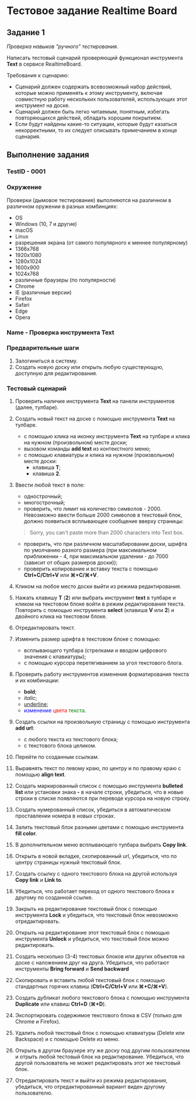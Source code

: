 # Тестовое задание Realtime Board

## Задание 1

_Проверка навыков "ручного" тестирования._

Написать тестовый сценарий проверяющий функционал инструмента **Text** в сервисе RealtimeBoard.

Требования к сценарию:

* Сценарий должен содержать всевозможный набор действий, которые можно применять к этому инструменту, включая совместную работу нескольких пользователей, использующих этот инструмент на доске.
* Сценарий должен быть легко читаемым, понятным, избегать повторяющихся действий, обладать хорошим покрытием.
* Если будут найдены какие-то ситуации, которые будут казаться некорректными, то их следует описывать примечанием в конце сценария.

## Выполнение задания

### TestID - 0001

### Окружение
Проверки (дымовое тестирование) выполняются на различном в различном оружении в разных комбинциях:
- OS
 - Windows (10, 7 и другие)
 - macOS
 - Linux
- разрешения экрана (от самого популярного к меннее популярному)
 - 1366х768
 - 1920х1080
 - 1280х1024
 - 1600х900
 - 1024х768
- различные браузеры (по популярности)
 - Chrome
 - IE (различные версии)
 - Firefox
 - Safari
 - Edge
 - Opera

### Name - Проверка инструмента **Text**

### Предварительные шаги

1. Залогиниться в систему.
2. Создать новую доску или открыть любую существующую, доступную для редактирования.

### Тестовый сценарий
1. Проверить наличие инструмента **Text** на панели инструментов (далее, тулбаре).
2. Создать новый текст на доске с помощью инструмента **Text** на тулбаре.
	* с помощью клика на иконку инструмента **Text** на тулбаре и клика на нужном (произвольном) месте доски;
	* вызовом команды **add text** из контекстного меню;
	* с помощью клавиатуры и клика на нужном (произвольном) месте доски:
		* клавиша **T**;
		* клавиша **2**.
3. Ввести любой текст в поле:
	* однострочный;
	* многострочный;
	* проверить, что лимит на количество символов - 2000. Невозможно ввести больше 2000 символов в текстовый блок, должно появиться всплывающее сообщение вверху страницы:
	
	> Sorry, you can't paste more than 2000 characters into Text box.
	
	* проверить, что при различном масштабировании доски, шрифта по умолчанию разного размера (при максимальном приближении - 4, при максимальном удалении - до 7000 (зависит от общих размеров доски));
	* проверить копирование и вставку текста с помощью **Ctrl+C/Ctrl+V** или **⌘+C/⌘+V**.
4. Кликом на любое место доски выйти из режима редактирования.
5. Нажать клавишу **T** (**2**) или выбрать инструмент **text** в тулбаре и кликом на текстовом блоке войти в режим редактирования текста. Повторить с помощью инструмента **select** (клавиша **V** или **2**) и двойного клика на текстовом блоке.
6. Отредактировать текст.
7. Изменить размер шрифта в текстовом блоке с помощью:
	* всплывающего тулбара (стрелками и вводом цифрового значения с клавиатуры);
	* с помощью курсора перетягиванием за угол текстового блога.
8. Проверить работу инструментов изменения форматирования текста и их комбинации:
	* **bold**;
	* *italic*;
	* <u>underline</u>;
	* <span style="color:blue">изменение</span> <span style="color:red">цвета</span> <span style="color:green">текста</span>.
9. Создать ссылки на произвольную страницу с помощью инструмента **add url**:
	* с любого текста из текстового блока;
	* с текстового блока целиком.
10. Перейти по созданным ссылкам.
11. Выравнять текст по левому краю, по центру и по правому краю с помощью **align text**.
12. Создать маркированный список с помощью инструмента **bulleted list** или установки знака **-** в начале строки, убедиться, что в новые строки в списке появляются при переводе курсора на новую строку.
13. Создать нумерованный список, убедиться в автоматическом проставлении номера в новых строках.
14. Залить текстовый блок разными цветами с помощью инструмента **fill color**.
15. В дополнительном меню всплывающего тулбара выбрать **Copy link**.
16. Открыть в новой вкладке, скопированный url, убедиться, что по центру страницы нужный текстовый блок.
17. Создать ссылку с одного текстового блока на другой используя **Copy link** и **Link to**.
18. Убедиться, что работает переход от одного текстового блока к другому по созданной ссылке.
19. Закрыть на редактирование текстовый блок с помощью инструмента **Lock** и убедиться, что текстовый блок невозможно отредактировать.
20. Открыть на редактирование этот текстовый блок с помощью инструмента **Unlock** и убедиться, что текстовый блок можно редактировать.
21. Создать несколько (3-4) текстовых блоков или других объектов на доске с наложением друг на друга. Убедиться, что работают инструменты **Bring forward** и **Send backward**
22. Скопировать и вставить любой текстовый блок с помощью стандартных горячих клавиш (**Ctrl+C/Ctrl+V** или **⌘+C/⌘+V**).
23. Создать дубликат любого текстового блока с помощью инструмента **Duplicate** или клавиш **Ctrl+D** (**⌘+D**).
24. Экспортировать содержимое текстового блока в CSV (только для Chrome и Firefox).
25. Удалить любой текстовый блок с помощью клавиатуры (Delete или Backspace) и с помощью Delete из меню.
26. Открыть в другом браузере эту же доску под другим пользователем и отрыть любой тестовый блок на редактирование. Убедиться, что другой пользователь не может редактировать этот же текстовый блок.
27. Отредактировать текст и выйти из режима редактирования, убедиться, что отредактированный вариант виден другому пользователю.